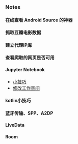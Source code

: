### Notes
#### 在线查看 Android Source 的神器
#### 抓取豆瓣电影数据
#### 建立代理IP库
#### 查看爬取的网页是否可用
#### Jupyter Notebook
  * [小技巧](JupyterNoteBook.md)
  * [修改工作空间](JupyterNoteBook_change_workspace.md)

#### kotlin小技巧
#### 蓝牙传输、SPP、A2DP
#### LiveData
#### Room

